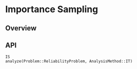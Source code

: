 # Importance Sampling

## Overview

## API

```@docs
IS
analyze(Problem::ReliabilityProblem, AnalysisMethod::IT)
```